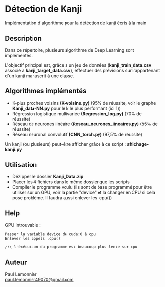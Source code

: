 # Détection de Kanji

Implémentation d'algorithme pour la détéction de kanji écris à la main

## Description

Dans ce répertoire, plusieurs algorithme de Deep Learning sont implémentés.  
   
L'objectif principal est, grâce à un jeu de données (**kanji_train_data.csv** associé à **kanji_target_data.csv**), effectuer des prévisions sur l'appartenant d'un kanji manuscrit à une classe.  

## Algorithmes implémentés

- K-plus proches voisins **(K-voisins.py)** (95% de réussite, voir le graphe **Kanji_data-NN.py** pour le k le plus performant (ici 1))    
- Régression logistique multivariée **(Regression_log.py)** (70% de réussite)    
- Réseau de neurones linéaire **(Reseau_neurones_lineaires.py)** (85% de réussite)    
- Réseau neuronal convolutif **(CNN_torch.py)** (97,5% de réussite)  

Un kanji (ou plusieurs) peut-être afficher grâce à ce script : **affichage-kanji.py**   

## Utilisation

- Dézipper le dossier **Kanji_Data.zip**  
- Placer les 4 fichiers dans le même dossier que les scripts  
- Compiler le programme voulu (ils sont de base programmé pour être utiliser sur un GPU, voir la partie "device" et la changer en CPU si cela pose problème. Il faudra aussi enlever les .cpu())    

## Help

GPU introuvable :

```
Passer la variable device de cuda:0 à cpu
Enlever les appels .cpu()

/!\ l'éxécution du programme est beaucoup plus lente sur cpu

```

## Auteur

Paul Lemonnier     
paul.lemonnier49070@gmail.com  
